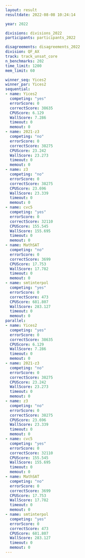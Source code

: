 ```yaml
---
layout: result
resultdate: 2022-08-08 10:24:14

year: 2022

divisions: divisions_2022
participants: participants_2022

disagreements: disagreements_2022
division: QF_AX
track: track_unsat_core
n_benchmarks: 202
time_limit: 1200
mem_limit: 60

winner_seq: Yices2
winner_par: Yices2
sequential:
- name: Yices2
  competing: "yes"
  errorScore: 0
  correctScore: 38635
  CPUScore: 6.129
  WallScore: 7.286
  timeout: 0
  memout: 0
- name: 2021-z3
  competing: "no"
  errorScore: 0
  correctScore: 38275
  CPUScore: 23.242
  WallScore: 23.273
  timeout: 0
  memout: 0
- name: z3
  competing: "no"
  errorScore: 0
  correctScore: 38275
  CPUScore: 23.696
  WallScore: 23.339
  timeout: 0
  memout: 0
- name: cvc5
  competing: "yes"
  errorScore: 0
  correctScore: 32110
  CPUScore: 155.545
  WallScore: 155.695
  timeout: 0
  memout: 0
- name: MathSAT
  competing: "no"
  errorScore: 0
  correctScore: 3699
  CPUScore: 17.753
  WallScore: 17.782
  timeout: 0
  memout: 0
- name: smtinterpol
  competing: "yes"
  errorScore: 0
  correctScore: 473
  CPUScore: 681.807
  WallScore: 283.127
  timeout: 0
  memout: 0
parallel:
- name: Yices2
  competing: "yes"
  errorScore: 0
  correctScore: 38635
  CPUScore: 6.129
  WallScore: 7.286
  timeout: 0
  memout: 0
- name: 2021-z3
  competing: "no"
  errorScore: 0
  correctScore: 38275
  CPUScore: 23.242
  WallScore: 23.273
  timeout: 0
  memout: 0
- name: z3
  competing: "no"
  errorScore: 0
  correctScore: 38275
  CPUScore: 23.696
  WallScore: 23.339
  timeout: 0
  memout: 0
- name: cvc5
  competing: "yes"
  errorScore: 0
  correctScore: 32110
  CPUScore: 155.545
  WallScore: 155.695
  timeout: 0
  memout: 0
- name: MathSAT
  competing: "no"
  errorScore: 0
  correctScore: 3699
  CPUScore: 17.753
  WallScore: 17.782
  timeout: 0
  memout: 0
- name: smtinterpol
  competing: "yes"
  errorScore: 0
  correctScore: 473
  CPUScore: 681.807
  WallScore: 283.127
  timeout: 0
  memout: 0
---
```

